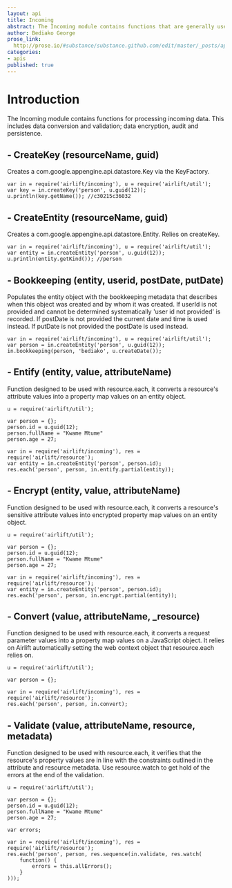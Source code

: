 ```yaml
---
layout: api
title: Incoming
abstract: The Incoming module contains functions that are generally used when processing incoming data such as during a post, put, or a delete.
author: Bediako George
prose_link:
  http://prose.io/#substance/substance.github.com/edit/master/_posts/apis/0100-01-05-incoming.md
categories:
- apis
published: true
---
```


# Introduction
The Incoming module contains functions for processing incoming data. This includes data conversion and validation; data encryption, audit and persistence.

## - CreateKey (resourceName, guid)
Creates a com.google.appengine.api.datastore.Key via the KeyFactory.

    var in = require('airlift/incoming'), u = require('airlift/util');
    var key = in.createKey('person', u.guid(12));
    u.println(key.getName()); //c30215c36032
    
## - CreateEntity (resourceName, guid)
Creates a com.google.appengine.api.datastore.Entity.  Relies on createKey.

    var in = require('airlift/incoming'), u = require('airlift/util');
    var entity = in.createEntity('person', u.guid(12));
    u.println(entity.getKind()); //person
   
## - Bookkeeping (entity, userid, postDate, putDate)
Populates the entity object with the bookkeeping metadata that describes when this object was created and by whom it was created.  If userId is not provided and cannot be determined systematically 'user id not provided' is recorded.  If postDate is not provided the current date and time is used instead.  If putDate is not provided the postDate is used instead.

    var in = require('airlift/incoming'), u = require('airlift/util');
    var person = in.createEntity('person', u.guid(12));
    in.bookkeeping(person, 'bediako', u.createDate());
    
## - Entify (entity, value, attributeName)
Function designed to be used with resource.each, it converts a resource's attribute values into a property map values on an entity object.

    u = require('airlift/util');
	
    var person = {};
    person.id = u.guid(12);
    person.fullName = "Kwame Mtume"
    person.age = 27;
    
    var in = require('airlift/incoming'), res = require('airlift/resource'); 
    var entity = in.createEntity('person', person.id);
    res.each('person', person, in.entify.partial(entity));
    
## - Encrypt (entity, value, attributeName)
Function designed to be used with resource.each, it converts a resource's sensitive attribute values into encrypted property map values on an entity object.

    u = require('airlift/util');
	
    var person = {};
    person.id = u.guid(12);
    person.fullName = "Kwame Mtume"
    person.age = 27;
    
    var in = require('airlift/incoming'), res = require('airlift/resource'); 
    var entity = in.createEntity('person', person.id);
    res.each('person', person, in.encrypt.partial(entity));
    
## - Convert (value, attributeName, _resource)
Function designed to be used with resource.each, it converts a request parameter values into a property map values on a JavaScript object.  It relies on Airlift automatically setting the web context object that resource.each relies on. 

    u = require('airlift/util');
	
    var person = {};
    
    var in = require('airlift/incoming'), res = require('airlift/resource'); 
    res.each('person', person, in.convert);

## - Validate (value, attributeName, resource, metadata)
Function designed to be used with resource.each, it verifies that the resource's property values are in line with the constraints outlined in the attribute and resource metadata. Use resource.watch to get hold of the errors at the end of the validation.

    u = require('airlift/util');
	
    var person = {};
    person.id = u.guid(12);
    person.fullName = "Kwame Mtume"
    person.age = 27;
   
    var errors;
    
    var in = require('airlift/incoming'), res = require('airlift/resource'); 
    res.each('person', person, res.sequence(in.validate, res.watch(
        function() { 
            errors = this.allErrors(); 
        }
    )));
